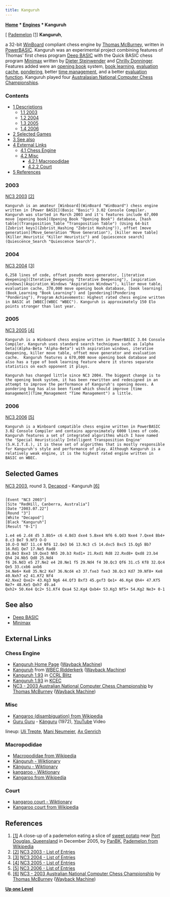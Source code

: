 ```yaml
---
title: Kanguruh
---
```

**[Home](Home "Home") \* [Engines](Engines "Engines") \* Kanguruh**



[ [Pademelon](https://en.wikipedia.org/wiki/Pademelon) <a id="cite-note-1" href="#cite-ref-1">[1]</a>
**Kanguruh**,  

a 32-bit [WinBoard](WinBoard "WinBoard") compliant chess engine by [Thomas McBurney](Thomas_McBurney "Thomas McBurney"), written in [PowerBASIC](Basic#PowerBASIC "Basic"). 
Kanguruh was an experimental project combining features of Thomas' first chess program [Deep BASIC](Deep_BASIC "Deep BASIC") with the Quick BASIC chess program [Minimax](Minimax_(program) "Minimax (program)") written by [Dieter Steinwender](Dieter_Steinwender "Dieter Steinwender") and [Chrilly Donninger](Chrilly_Donninger "Chrilly Donninger"). 
Features added were an [opening book](Opening_Book "Opening Book") system, [book learning](Book_Learning "Book Learning"), [evaluation cache](Evaluation_Hash_Table "Evaluation Hash Table"), [pondering](Pondering "Pondering"), better [time management](Time_Management "Time Management"), and a better [evaluation function](Evaluation "Evaluation"). 
Kanguruh played four [Australasian National Computer Chess Championships](Australasian_National_Computer_Chess_Championship "Australasian National Computer Chess Championship"). 



### Contents


* [1 Descriptions](#descriptions)
	+ [1.1 2003](#2003)
	+ [1.2 2004](#2004)
	+ [1.3 2005](#2005)
	+ [1.4 2006](#2006)
* [2 Selected Games](#selected-games)
* [3 See also](#see-also)
* [4 External Links](#external-links)
	+ [4.1 Chess Engine](#chess-engine)
	+ [4.2 Misc](#misc)
		- [4.2.1 Macropodidae](#macropodidae)
		- [4.2.2 Court](#court)
* [5 References](#references)






### 2003


[NC3 2003](NC3_2003 "NC3 2003") <a id="cite-note-2" href="#cite-ref-2">[2]</a>




```
Kanguruh is an amateur [Winboard](WinBoard "WinBoard") chess engine written in [Power BASIC](Basic "Basic") 3.02 Console Compiler.  Kanguruh was started in March 2003 and it's features include 67,000 move [opening book](Opening_Book "Opening Book") database, [hash table](Transposition_Table "Transposition Table") (Using 64-bit [Zobrist keys](Zobrist_Hashing "Zobrist Hashing")), offset [move generation](Move_Generation "Move Generation"), [killer move table](Killer_Heuristic "Killer Heuristic") and [quiescence search](Quiescence_Search "Quiescence Search"). 

```

### 2004


[NC3 2004](NC3_2004 "NC3 2004") <a id="cite-note-3" href="#cite-ref-3">[3]</a>




```
6,258 lines of code, offset pseudo move generator, [iterative deepening](Iterative_Deepening "Iterative Deepening"), [aspiration windows](Aspiration_Windows "Aspiration Windows"), killer move table, evaluation cache, 370,000 move opening book database, [book learning](Book_Learning "Book Learning") and [pondering](Pondering "Pondering"). Program Achievements: Highest rated chess engine written in BASIC at [WBEC](WBEC "WBEC"). Kanguruh is approximately 150 Elo points stronger than last year. 

```

### 2005


[NC3 2005](NC3_2005 "NC3 2005") <a id="cite-note-4" href="#cite-ref-4">[4]</a>




```
Kanguruh is a Winboard chess engine written in PowerBASIC 3.04 Console Compiler. Kanguruh uses standard search techniques such as [alpha beta](Alpha-Beta "Alpha-Beta") with aspiration windows, iterative deepening, killer move table, offset move generator and evaluation cache.  Kanguruh features a 670,000 move opening book database and also has a type of book learning feature where it stores separate statistics on each opponent it plays.

```


```
Kanguruh has changed little since NC3 2004. The biggest change is to the opening book system, it has been rewritten and redesigned in an attempt to improve the performance of Kanguruh's opening moves. A pondering bug has also been fixed which should improve [time management](Time_Management "Time Management") a little. 

```

### 2006


[NC3 2006](NC3_2006 "NC3 2006") <a id="cite-note-5" href="#cite-ref-5">[5]</a>




```
Kanguruh is a Winboard compatible chess engine written in PowerBASIC 3.02 Console Compiler and contains approximately 6000 lines of code. Kanguruh features a set of integrated algorithms which I have named the 'Special Heuristically Intelligent Transposition Engine' (S.H.I.T.E.), it is these set of algorithms that is mostly responsible for Kanguruh's style and performance of play. Although Kanguruh is a relatively weak engine, it is the highest rated engine written in BASIC on WBEC. 

```

## Selected Games


[NC3 2003](NC3_2003 "NC3 2003"), round 3, [Decapod](SEE "SEE") - Kanguruh <a id="cite-note-6" href="#cite-ref-6">[6]</a>




```

[Event "NC3 2003"]
[Site "RedHill, Canberra, Australia"]
[Date "2003.07.22"]
[Round "3"]
[White "Decapod"]
[Black "Kanguruh"]
[Result "0-1"]

1.e4 e6 2.d4 d5 3.Bb5+ c6 4.Bd3 dxe4 5.Bxe4 Nf6 6.Qd3 Nxe4 7.Qxe4 Bb4+ 8.c3 Be7 9.Nf3 O-O 
10.O-O Nd7 11.c4 Nf6 12.Qe3 b6 13.Nc3 c5 14.dxc5 Bxc5 15.Qg5 Bb7 16.Rd1 Qe7 17.Ne5 Rad8 
18.Be3 Bxe3 19.Qxe3 Nh5 20.b3 Rxd1+ 21.Rxd1 Rd8 22.Rxd8+ Qxd8 23.b4 Qh4 24.Nb5 Qd8 25.Nd4 
f6 26.Nd3 e5 27.Ne2 e4 28.Ne1 f5 29.Nd4 f4 30.Qc3 Qf6 31.c5 Kf8 32.Qc4 Qe5 33.cxb6 axb6 
34.Ne6+ Ke8 35.Nc2 Ke7 36.Ncd4 e3 37.fxe3 fxe3 38.Qc3 Kd7 39.Nf8+ Ke8 40.Nxh7 e2 41.Kf2 Nf4 
42.Nxe2 Qxe2+ 43.Kg3 Ng6 44.Qf3 Bxf3 45.gxf3 Qe1+ 46.Kg4 Qh4+ 47.Kf5 Ne7+ 48.Ke5 Qxh7 49.a4 
Qxh2+ 50.Ke4 Qc2+ 51.Kf4 Qxa4 52.Kg4 Qxb4+ 53.Kg3 Nf5+ 54.Kg2 Ne3+ 0-1

```

## See also


* [Deep BASIC](Deep_BASIC "Deep BASIC")
* [Minimax](Minimax_(program) "Minimax (program)")


## External Links


### Chess Engine


* [Kanguruh Home Page](https://web.archive.org/web/20180222155226/http://home.pacific.net.au:80/~tommyinoz/kanguruh.html) ([Wayback Machine](https://en.wikipedia.org/wiki/Wayback_Machine))
* [Kanguruh](https://web.archive.org/web/20140418005106/http://wbec-ridderkerk.nl/html/details1/Kanguruh.html) from [WBEC Ridderkerk](WBEC "WBEC") ([Wayback Machine](https://en.wikipedia.org/wiki/Wayback_Machine))
* [Kanguruh 1.93](http://www.computerchess.org.uk/ccrl/404/cgi/engine_details.cgi?print=Details&eng=Kanguruh%201.93) in [CCRL Blitz](CCRL "CCRL")
* [Kanguruh 1.93](http://kirr.homeunix.org/chess/kcec/cgi/engine_details.cgi?match_length=20&print=Details&each_game=0&eng=Kanguruh%201.93) in [KCEC](KCEC "KCEC")
* [NC3 - 2003 Australian National Computer Chess Championship](https://web.archive.org/web/20180713121916/http://home.pacific.net.au/~tommyinoz/nc3.html) by [Thomas McBurney](Thomas_McBurney "Thomas McBurney") ([Wayback Machine](https://en.wikipedia.org/wiki/Wayback_Machine))


### Misc


* [Kangaroo (disambiguation) from Wikipedia](https://en.wikipedia.org/wiki/Kangaroo_%28disambiguation%29)
* [Guru Guru](Category:Guru_Guru "Category:Guru Guru") - [Känguru](https://www.discogs.com/de/Guru-Guru-K%C3%A4nguru/release/760659) (1972), [YouTube](https://en.wikipedia.org/wiki/YouTube) Video


 lineup: [Uli Trepte](https://en.wikipedia.org/wiki/Uli_Trepte), [Mani Neumeier](https://en.wikipedia.org/wiki/Mani_Neumeier), [Ax Genrich](http://de.wikipedia.org/wiki/Ax_Genrich)
 
### Macropodidae


* [Macropodidae from Wikipedia](https://en.wikipedia.org/wiki/Macropodidae)
* [Känguruh - Wiktionary](http://en.wiktionary.org/wiki/K%C3%A4nguruh)
* [Känguru - Wiktionary](http://en.wiktionary.org/wiki/K%C3%A4nguru#German)
* [kangaroo - Wiktionary](http://en.wiktionary.org/wiki/kangaroo)
* [Kangaroo from Wikipedia](https://en.wikipedia.org/wiki/Kangaroo)


### Court


* [kangaroo court - Wiktionary](http://en.wiktionary.org/wiki/kangaroo_court)
* [Kangaroo court from Wikipedia](https://en.wikipedia.org/wiki/Kangaroo_court)


## References


1. <a id="cite-ref-1" href="#cite-note-1">[1]</a> A close-up of a pademelon eating a slice of [sweet potato](https://en.wikipedia.org/wiki/Sweet_potato) near [Port Douglas, Queensland](https://en.wikipedia.org/wiki/Port_Douglas,_Queensland) in December 2005, by [PanBK](https://en.wikipedia.org/wiki/User:PanBK), [Pademelon from Wikipedia](https://en.wikipedia.org/wiki/Pademelon)
2. <a id="cite-ref-2" href="#cite-note-2">[2]</a> [NC3 2003 - List of Entries](http://users.cecs.anu.edu.au/%7Eshaun/chess/NC3_-_List_of_Entries.html)
3. <a id="cite-ref-3" href="#cite-note-3">[3]</a> [NC3 2004 - List of Entries](http://users.cecs.anu.edu.au/%7Eshaun/chess/NC32004_-_List_of_Entries.html)
4. <a id="cite-ref-4" href="#cite-note-4">[4]</a> [NC3 2005 - List of Entries](http://users.cecs.anu.edu.au/%7Eshaun/chess/NC32005_-_List_of_Entries.html)
5. <a id="cite-ref-5" href="#cite-note-5">[5]</a> [NC3 2006 - List of Entries](http://users.cecs.anu.edu.au/%7Eshaun/chess/NC32006_-_List_of_Entries.html)
6. <a id="cite-ref-6" href="#cite-note-6">[6]</a> [NC3 - 2003 Australian National Computer Chess Championship](https://web.archive.org/web/20180713121916/http://home.pacific.net.au/~tommyinoz/nc3.html) by [Thomas McBurney](Thomas_McBurney "Thomas McBurney") ([Wayback Machine](https://en.wikipedia.org/wiki/Wayback_Machine))

**[Up one Level](Engines "Engines")**







 
